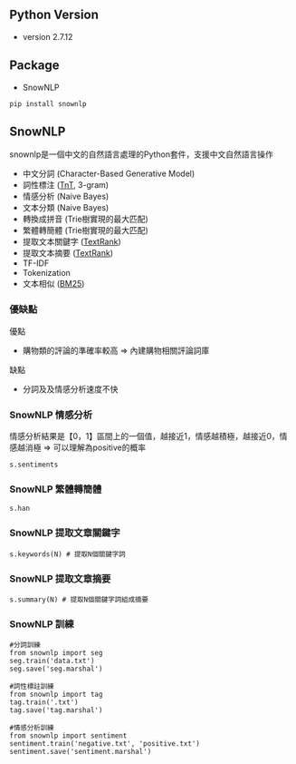 ## Python Version
* version 2.7.12
## Package
* SnowNLP
~~~~
pip install snownlp
~~~~
## SnowNLP
snownlp是一個中文的自然語言處理的Python套件，支援中文自然語言操作
* 中文分詞 (Character-Based Generative Model)
*	詞性標注 ([TnT](http://aclweb.org/anthology//A/A00/A00-1031.pdf), 3-gram)
*	情感分析 (Naive Bayes)
*	文本分類 (Naive Bayes)
*	轉換成拼音 (Trie樹實現的最大匹配)
*	繁體轉簡體 (Trie樹實現的最大匹配)
*	提取文本關鍵字 ([TextRank](http://acl.ldc.upenn.edu/acl2004/emnlp/pdf/Mihalcea.pdf))
*	提取文本摘要 ([TextRank](http://acl.ldc.upenn.edu/acl2004/emnlp/pdf/Mihalcea.pdf))
*	TF-IDF
*	Tokenization
*	文本相似 ([BM25](http://en.wikipedia.org/wiki/Okapi_BM25))
### 優缺點
優點
* 購物類的評論的準確率較高 => 內建購物相關評論詞庫

缺點
* 分詞及及情感分析速度不快


### SnowNLP 情感分析
情感分析結果是【0，1】區間上的一個值，越接近1，情感越積極，越接近0，情感越消極 => 可以理解為positive的概率
~~~~
s.sentiments
~~~~

### SnowNLP 繁體轉簡體
~~~~
s.han
~~~~

### SnowNLP 提取文章關鍵字
~~~~
s.keywords(N) # 提取N個關鍵字詞
~~~~

### SnowNLP 提取文章摘要
~~~~
s.summary(N) # 提取N個關鍵字詞組成摘要
~~~~

### SnowNLP 訓練
~~~~
#分詞訓練
from snownlp import seg
seg.train('data.txt')
seg.save('seg.marshal')

#詞性標註訓練
from snownlp import tag
tag.train('.txt')
tag.save('tag.marshal')

#情感分析訓練
from snownlp import sentiment
sentiment.train('negative.txt', 'positive.txt')
sentiment.save('sentiment.marshal')
~~~~

